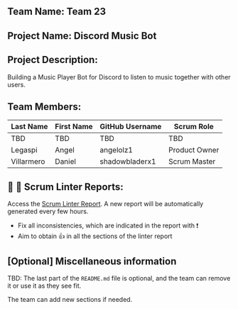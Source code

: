 ## Team Name: Team 23

## Project Name: Discord Music Bot

## Project Description:
Building a Music Player Bot for Discord to listen to music together with other users.

## Team Members:

Last Name       | First Name      | GitHub Username    | Scrum Role
--------------- | --------------- | ------------------ | ---------------
TBD             | TBD             | TBD                | TBD
Legaspi         | Angel           | angelolz1          | Product Owner
Villarmero      | Daniel          | shadowbladerx1     | Scrum Master

## :eyes: :memo: Scrum Linter Reports:
Access the [Scrum Linter Report](http://cs.boisestate.edu/~bdit/ScrumLinter/CS471F21ScrumLinterReports/CS471-F21-Team23_4DFt51eUgmMCupzruZYmlCFBA656hp18jVPacp3H/). A new report will be automatically generated every few hours.
- Fix all inconsistencies, which are indicated in the report with :heavy_exclamation_mark:
- Aim to obtain :thumbsup: in all the sections of the linter report

## [Optional] Miscellaneous information
TBD: The last part of the `README.md` file is optional, and the team can remove it or use it as they see fit.

The team can add new sections if needed.

